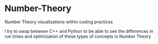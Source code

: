 # Number-Theory
Number Theory visualizations within coding practices

I try to swap between C++ and Python to be able to see the differences in run times and optimization of these types of concepts in Number Theory
